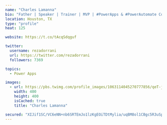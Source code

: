 ```yaml
---
name: "Charles Lamanna"
bio: "Father | Speaker | Trainer | MVP | #PowerApps & #PowerAutomate Community Super User | YouTuber Right-pointing triangle http://youtube.com/c/rezadorrani | Learn - Share - Clockwise rightwards and leftwards open circle arrows"
location: Houston, TX
type: "profile"
heat: 125

website: https://t.co/tAcqSdqguf

twitter:
  username: rezadorrani
  url: https://twitter.com/rezadorrani
  followers: 7369

topics:
  - Power Apps

images:
  - url: https://pbs.twimg.com/profile_images/1063114045270777856/qeT-jpWr_400x400.jpg
    width: 400
    height: 400
    isCached: true
    title: "Charles Lamanna"

secured: "XIJif1SC/VC6eNN+nb6SRTEmJo1lzKgEOiTDtMylia/uqBM8ol1CBgc5R3uSpW6JqVcGCpCJSwS9CVMeGcUHMzaHI+dRrjIDmPcLI+m5Y6TcIWUWrm1rr/Tdi4rhP1O+6ajioiEUmlVSOh8jIfNuhgYHMSERSCDYhhpMBNjd5DiIVHubw47sNDoPuJyz0BXYrG5GaRHPH1i61tN0Fs0Bno6QuNc36HsVNM7dpI4oyhxTI6+HL8z2DzxDH8GYfFjUQhYDlIyyRXeWLEoIaXc+/biZxvHxOe5tjJv1ms9P+EqQn+sBUlmwqi7Fav7ECMKZxpen2atFzpwzIBZrGPMlJkF15j6mC+7UfvByFRIc1QDyKODpJyIHx2gXddyi0xr23VDuP0Oa2AKv3a2fJoY7hX252DoljJUMeeNDYuuiUyQ=;hdiihTYlFdfhSLtra/HoTQ=="
---
```


